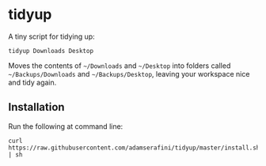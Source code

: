 # tidyup

A tiny script for tidying up:

    tidyup Downloads Desktop

Moves the contents of `~/Downloads` and `~/Desktop` into folders called 
`~/Backups/Downloads` and `~/Backups/Desktop`, leaving your workspace nice 
and tidy again.

## Installation

Run the following at command line:

    curl https://raw.githubusercontent.com/adamserafini/tidyup/master/install.sh | sh
